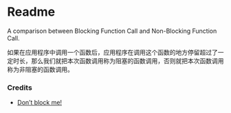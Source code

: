 # Readme
A comparison between Blocking Function Call and Non-Blocking Function Call.

如果在应用程序中调用一个函数后，应用程序在调用这个函数的地方停留超过了一定时长，那么我们就把本次函数调用称为阻塞的函数调用，否则就把本次函数调用称为非阻塞的函数调用。

### Credits
- [Don’t block me!](https://vertx.io/docs/vertx-core/java/#_dont_block_me)
